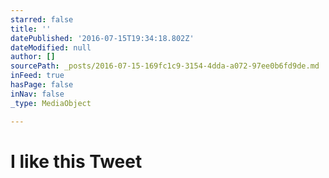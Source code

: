 ```yaml
---
starred: false
title: ''
datePublished: '2016-07-15T19:34:18.802Z'
dateModified: null
author: []
sourcePath: _posts/2016-07-15-169fc1c9-3154-4dda-a072-97ee0b6fd9de.md
inFeed: true
hasPage: false
inNav: false
_type: MediaObject

---
```

# I like this Tweet